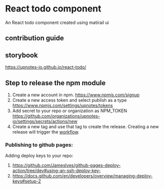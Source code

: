 # React todo component 
An React todo component created using matirail ui

## contribution guide 
## storybook
https://upnotes-io.github.io/react-todo/
## Step to release the npm module
1. Create a new account in npm.
   https://www.npmjs.com/signup
2. Create a new access token and select publish as a type
   https://www.npmjs.com/settings/upnotes/tokens
3. Add secret to your repo or organization as NPM_TOKEN
   https://github.com/organizations/upnotes-io/settings/secrets/actions/new
4. Create a new tag and use that tag to create the release. Creating a new release will trigger the [workflow](https://github.com/upnotes-io/react-component-template/blob/main/.github/workflows/npm-publish.yml). 

### Publishing to github pages:
Adding deploy keys to your repo:
1. https://github.com/JamesIves/github-pages-deploy-action/tree/dev#using-an-ssh-deploy-key-
2. https://docs.github.com/en/developers/overview/managing-deploy-keys#setup-2
